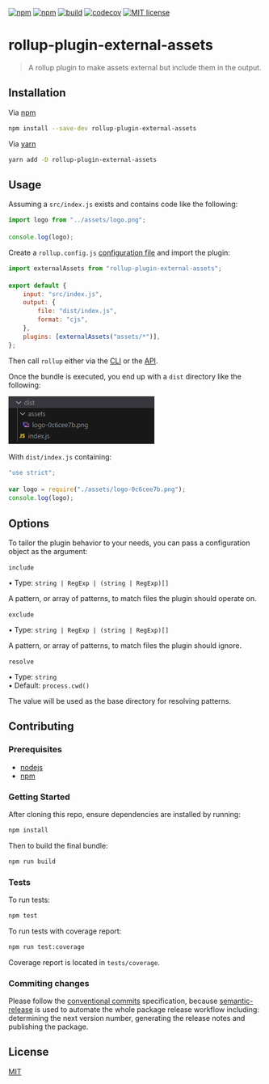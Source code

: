 [![npm](https://img.shields.io/npm/dt/rollup-plugin-external-assets)](https://www.npmjs.com/package/rollup-plugin-external-assets)
[![npm](https://img.shields.io/npm/v/rollup-plugin-external-assets)](https://www.npmjs.com/package/rollup-plugin-external-assets)
[![build](https://github.com/recursive-beast/rollup-plugin-external-assets/actions/workflows/build.yml/badge.svg)](https://github.com/recursive-beast/rollup-plugin-external-assets/actions/workflows/build.yml)
[![codecov](https://codecov.io/gh/recursive-beast/rollup-plugin-external-assets/branch/master/graph/badge.svg)](https://codecov.io/gh/recursive-beast/rollup-plugin-external-assets)
[![MIT license](https://img.shields.io/badge/License-MIT-blue.svg)](LICENSE)

# rollup-plugin-external-assets

> A rollup plugin to make assets external but include them in the output.

## Installation

Via [npm](https://npmjs.org)

```sh
npm install --save-dev rollup-plugin-external-assets
```

Via [yarn](https://yarnpkg.com)

```sh
yarn add -D rollup-plugin-external-assets
```

## Usage

Assuming a `src/index.js` exists and contains code like the following:

```js
import logo from "../assets/logo.png";

console.log(logo);
```

Create a `rollup.config.js` [configuration file](https://www.rollupjs.org/guide/en/#configuration-files) and import the plugin:

```js
import externalAssets from "rollup-plugin-external-assets";

export default {
	input: "src/index.js",
	output: {
		file: "dist/index.js",
		format: "cjs",
	},
	plugins: [externalAssets("assets/*")],
};
```

Then call `rollup` either via the [CLI](https://www.rollupjs.org/guide/en/#command-line-reference) or the [API](https://www.rollupjs.org/guide/en/#javascript-api).

Once the bundle is executed, you end up with a `dist` directory like the following:

![dist directory structure](assets/screenshot.png)

With `dist/index.js` containing:

```js
"use strict";

var logo = require("./assets/logo-0c6cee7b.png");
console.log(logo);
```

## Options

To tailor the plugin behavior to your needs, you can pass a configuration object as the argument:

`include`

• Type: `string | RegExp | (string | RegExp)[]`

A pattern, or array of patterns, to match files the plugin should operate on.

`exclude`

• Type: `string | RegExp | (string | RegExp)[]`

A pattern, or array of patterns, to match files the plugin should ignore.

`resolve`

• Type: `string`<br/>
• Default: `process.cwd()`

The value will be used as the base directory for resolving patterns.

## Contributing

### Prerequisites

-   [nodejs](https://nodejs.org)
-   [npm](https://npmjs.org)

### Getting Started

After cloning this repo, ensure dependencies are installed by running:

```sh
npm install
```

Then to build the final bundle:

```sh
npm run build
```

### Tests

To run tests:

```sh
npm test
```

To run tests with coverage report:

```sh
npm run test:coverage
```

Coverage report is located in `tests/coverage`.

### Commiting changes

Please follow the [conventional commits](https://www.conventionalcommits.org) specification, because [semantic-release](https://github.com/semantic-release/semantic-release) is used to automate the whole package release workflow including: determining the next version number, generating the release notes and publishing the package.

## License

[MIT](LICENSE)
